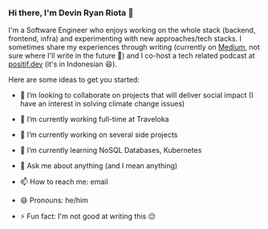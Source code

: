 ### Hi there, I'm Devin Ryan Riota 👋

I'm a Software Engineer who enjoys working on the whole stack (backend, frontend, infra) and experimenting with new approaches/tech stacks. I sometimes share my experiences through writing (currently on [Medium](https://medium.com/@devinryanriota), not sure where I'll write in the future 🤔) and I co-host a tech related podcast at [positif.dev](https://positif.dev/) (it's in Indonesian 😆).

<!--
**devinryanriota/devinryanriota** is a ✨ _special_ ✨ repository because its `README.md` (this file) appears on your GitHub profile.
-->

Here are some ideas to get you started:

- 👯 I’m looking to collaborate on projects that will deliver social impact (I have an interest in solving climate change issues)

- 🔭 I’m currently working full-time at Traveloka
- 🔭 I’m currently working on several side projects
- 🌱 I’m currently learning NoSQL Databases, Kubernetes
- 💬 Ask me about anything (and I mean anything)
- 📫 How to reach me: email
- 😄 Pronouns: he/him
- ⚡ Fun fact: I'm not good at writing this 😔

